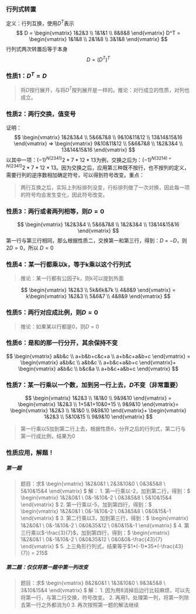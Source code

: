 ### 行列式转置
定义：行列互换，使用$D^T$表示
$$
D = 
\begin{vmatrix}
1&2&3 \\
1&1&1 \\
8&8&8
\end{vmatrix} 
D^T = 
\begin{vmatrix}
1&1&8 \\
2&1&8 \\
3&1&8
\end{vmatrix}
$$
行列式两次转置后等于本身
$$D = (D^T)^T$$

### 性质1：$D^T = D$
> 将$D$按行展开，与将$D^T$按列展开是一样的。推论：对行成立的性质，对列也成立。
### 性质2：两行交换，值变号
证明：
$$
\begin{vmatrix}
1&2&3&4 \\
5&6&7&8 \\
9&10&11&12 \\
13&14&15&16
\end{vmatrix} =>
\begin{vmatrix}
9&10&11&12 \\
5&6&7&8 \\
1&2&3&4 \\
13&14&15&16
\end{vmatrix}
$$
以其中一项：$(-1)^{N(2341)}2*7*12*13$为例，交换之后为：$(-1)^{N(3214)+N(2341)}2*7*12*13$。因为交换之后，应用第三种既不按行，也不按列的定义，需要行列的逆序数相加确定符号，可以得到符号改变。重点：
> 两行互换之后，实际上列标排列没变，行标排列做了一次对换，因此每一项的符号均会发生变化，因此符号改变。
### 性质3：两行或者两列相等，则$D = 0$
$$
\begin{vmatrix}
1&2&3&4 \\
5&6&7&8 \\
1&2&3&4 \\
13&14&15&16
\end{vmatrix}
$$
第一行与第三行相同，那么根据性质二，交换第一和第三行，得到：$D$ = $-D$，则$2D = 0$，所以 $D = 0$
### 性质4：某一行都乘以k，等于k乘以这个行列式
> 推论：某一行都有公因子k，则k可以提到外面

$$
\begin{vmatrix}
1&2&3 \\
5k&6k&7k \\
4&8&9
\end{vmatrix} = 
k\begin{vmatrix}
1&2&3 \\
5&6&7 \\
4&8&9
\end{vmatrix}
$$

### 性质5：两行对应成比例，则$D = 0$
> 推论：如果某以行都是0，则$D = 0$

### 性质6：是和的那一行分开，其余保持不变
$$
\begin{vmatrix}
a&b&c \\
a+b&b+c&c+a \\
a+b&c+a&b+c
\end{vmatrix} = 
\begin{vmatrix}
a&b&c \\
a&b&c \\
a+b&c+a&b+c
\end{vmatrix}+
\begin{vmatrix}
a&b&c \\
b&c&a \\
a+b&c+a&b+c
\end{vmatrix}
$$

### 性质7：某一行乘以一个数，加到另一行上去，$D$不变（非常重要）
$$
\begin{vmatrix}
1&2&3 \\
1&1&0 \\
9&9&10
\end{vmatrix} = 
\begin{vmatrix}
1&2&3 \\
1+5&1+10&0+15 \\
9&9&10
\end{vmatrix}=
\begin{vmatrix}
1&2&3 \\
1&1&0 \\
9&9&10
\end{vmatrix}+
\begin{vmatrix}
1&2&3 \\
5&10&15 \\
9&9&10
\end{vmatrix}
$$
> 第一行乘以5加到第二行上去，根据性质6，分开之后的行列式，第二行与第一行成比例，结果为0

### 性质应用，解题！
##### 第一题
>题目：求$
\begin{vmatrix}
1&2&0&1 \\
2&3&10&0 \\
0&3&5&8 \\
5&10&15&4
\end{vmatrix}
$
解：
    1. 第一行乘以-2，加到第二行，得到：$
\begin{vmatrix}
1&2&0&1 \\
0&-1&10&-2 \\
0&3&5&8 \\
5&10&15&4
\end{vmatrix}
$
    2. 第一行乘以-5，加到第四行，得到：$
\begin{vmatrix}
1&2&0&1 \\
0&-1&10&-2 \\
0&3&5&8 \\
0&0&15&-1
\end{vmatrix}
$
    3. 第二行乘以3，加到第三行，得到：$
\begin{vmatrix}
1&2&0&1 \\
0&-1&10&-2 \\
0&0&35&12 \\
0&0&15&-1
\end{vmatrix}
$
    4. 第三行乘以$-\frac{3}{7}$，加到第四行，得到：$
    \begin{vmatrix}
1&2&0&1 \\
0&-1&10&-2 \\
0&0&35&12 \\
0&0&0&-\frac{43}{7}
\end{vmatrix}
    $
    5. 上三角形行列式，结果等于$1*(-1)*35*(-\frac{43}{7}) = 215$

##### 第二题：仅仅将第一题中第一列改变
>题目：求$
\begin{vmatrix}
8&2&0&1 \\
1&3&10&0 \\
9&3&5&8 \\
3&10&15&4
\end{vmatrix}
$
解：
    1. 因为用8消掉后边行比较麻烦，可以先将第一行，与第二行交换，符号改变。
    2. 再用1，处理第一列，将第一列除去第一行之外都消为0
    3. 再次按照第一题的解法继续
